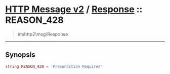 # [HTTP Message v2](http2.md) / [Response](http2-Response.md) :: REASON_428
 > im\http2\msg\Response
____

## Synopsis
```php
string REASON_428 = 'Precondition Required'
```
